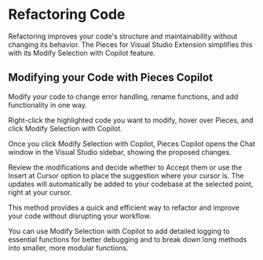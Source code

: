 # Refactoring Code

Refactoring improves your code's structure and maintainability without changing its behavior. The Pieces for Visual Studio Extension simplifies this with its Modify Selection with Copilot feature.

## Modifying your Code with Pieces Copilot

Modify your code to change error handling, rename functions, and add functionality in one way.

Right-click the highlighted code you want to modify, hover over Pieces, and click Modify Selection with Copilot.

Once you click Modify Selection with Copilot, Pieces Copilot opens the Chat window in the Visual Studio sidebar, showing the proposed changes.

Review the modifications and decide whether to Accept them or use the Insert at Cursor option to place the suggestion where your cursor is. The updates will automatically be added to your codebase at the selected point, right at your cursor.



This method provides a quick and efficient way to refactor and improve your code without disrupting your workflow.

You can use Modify Selection with Copilot to add detailed logging to essential functions for better debugging and to break down long methods into smaller, more modular functions.